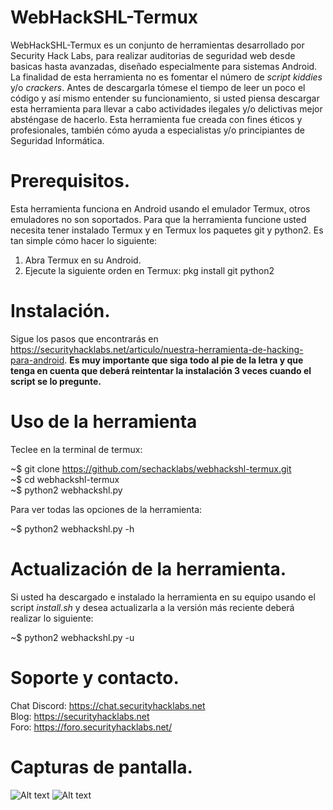# WebHackSHL-Termux

WebHackSHL-Termux es un conjunto de herramientas desarrollado por Security Hack Labs, para realizar auditorias de seguridad web desde basicas hasta avanzadas, diseñado especialmente para sistemas Android. La finalidad de esta herramienta no es fomentar el número de <em>script kiddies</em> y/o <em>crackers</em>. Antes de descargarla tómese el tiempo de leer un poco el código y así mismo entender su funcionamiento, si usted piensa descargar esta herramienta para llevar a cabo actividades ilegales y/o delictivas mejor absténgase de hacerlo. Esta herramienta fue creada con fines éticos y profesionales, también cómo ayuda a especialistas y/o principiantes de Seguridad Informática.

# Prerequisitos.

Esta herramienta funciona en Android usando el emulador Termux, otros emuladores no son soportados. Para que la herramienta funcione usted necesita tener instalado Termux y en Termux los paquetes git y python2. Es tan simple cómo hacer lo siguiente:</br>

1. Abra Termux en su Android.</br>
2. Ejecute la siguiente orden en Termux: pkg install git python2</br>

# Instalación.

Sigue los pasos que encontrarás en https://securityhacklabs.net/articulo/nuestra-herramienta-de-hacking-para-android. <b>Es muy importante que siga todo al pie de la letra y que tenga en cuenta que deberá reintentar la instalación 3 veces cuando el script se lo pregunte.</b>

# Uso de la herramienta
Teclee en la terminal de termux:</br>

~$ git clone https://github.com/sechacklabs/webhackshl-termux.git</br>
~$ cd webhackshl-termux</br>
~$ python2 webhackshl.py<br>

Para ver todas las opciones de la herramienta:</br>

~$ python2 webhackshl.py -h</br>

# Actualización de la herramienta.

Si usted ha descargado e instalado la herramienta en su equipo usando el script <em>install.sh</em> y desea actualizarla a la versión más reciente deberá realizar lo siguiente:</br>

~$ python2 webhackshl.py -u</br>

# Soporte y contacto.

Chat Discord: https://chat.securityhacklabs.net</br>
Blog: https://securityhacklabs.net</br>
Foro: https://foro.securityhacklabs.net/</br>

# Capturas de pantalla.

![Alt text](https://i.imgur.com/0tAFi0k.png "Captura 1")
![Alt text](https://i.imgur.com/y0DeXeA.png "Captura 2")
